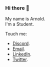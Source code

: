 ### Hi there 👋

<!-- **AprilArn/AprilArn** is a ✨ _special_ ✨ repository because its `README.md` (this file) appears on your GitHub profile. -->
My name is Arnold.<br>
I'm a Student.<br>

Touch me:
- [Discord](599247125318205440).
- [Email](urjelarnoldb@gmail.com).
- [LinkedIn](https://www.linkedin.com/in/april-arn-628ab02a4/).
- [Twitter](https://twitter.com/AprilArn_).

